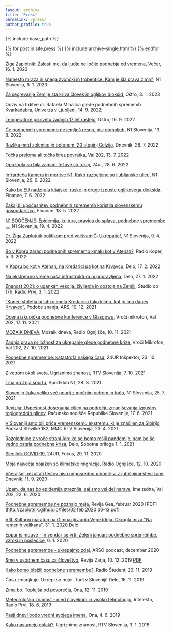 ```yaml
---
layout: archive
title: "Press"
permalink: /press/
author_profile: true
---
```


{% include base_path %}


{% for post in site.press %}
  {% include archive-single.html %}
{% endfor %}

[Žiga Zaplotnik: Žalosti me, da ljudje ne ločijo podnebja od vremena](https://vecer.com/slovenija/intervju-ziga-zaplotnik-zalosti-me-da-ljudje-ne-locijo-podnebja-od-vremena-10325079), Večer, 16. 1. 2023

[Namesto mraza in snega zvončki in trobentice. Kam je šla prava zima?](https://n1info.si/novice/slovenija/namesto-mraza-in-snega-zvoncki-in-trobentice-kam-je-sla-prava-zima/), N1 Slovenija, 6. 1. 2023

[Za segrevanje Zemlje sta kriva človek in ogljikov dioksid](https://www.ostro.si/si/razkrinkavanje/objave/za-segrevanje-zemlje-sta-kriva-clovek-in-ogljikov-dioksid), Oštro, 3. 1. 2023

Odziv na trditve dr. Rafaela Mihaliča glede podnebnih sprememb [Kvarkadabra](https://kvarkadabra.net/2022/09/odziv-podnebne-spremembe/), [Univerza v Ljubljani](https://www.uni-lj.si/v_ospredju/2022091411494637/), 14. 9. 2022;

[Temperature po svetu zadnjih 17 let rastejo](https://www.ostro.si/si/razkrinkavanje/objave/temperature-po-svetu-zadnjih-17-let-rastejo), Oštro, 16. 9. 2022

[Če podnebnih sprememb ne jemlješ resno, nisi domoljub](https://www.ostro.si/si/razkrinkavanje/objave/temperature-po-svetu-zadnjih-17-let-rastejo), N1 Slovenija, 13. 8. 2022

[Razlika med zelenico in betonom: 20 stopinj Celzija](https://www.dnevnik.si/1042993784/slovenija/razlika-med-zelenico-in-betonom-20-stopinj-celzija), Dnevnik, 28. 7. 2022

[Točka preloma ali točka brez povratka](https://val202.rtvslo.si/podkast/vroci-mikrofon/584/174886447), Val 202, 13. 7. 2022

[Opozorila so bila zaman: težave so tukaj](https://cdn.24ur.com/novice/slovenija/opozorila-so-bila-zaman-tezave-so-tukaj.html), 24ur, 28. 6. 2022

[Infrardeča kamera in meritve N1: Kako razbeljene so ljubljanske ulice](https://n1info.si/poglobljeno/infrardeca-kamera-in-meritve-n1-kako-razbeljene-so-ljubljanske-ulice/), N1 Slovenija, 26. 6. 2022

[Kako bo EU nadzirala kitajske, ruske in druge izpuste ogljikovega dioksida](https://oe.finance.si/9000842/Kako-bo-EU-nadzirala-kitajske-ruske-in-druge-emisije-CO2), Finance, 7. 6. 2022

[Zakaj bi upočasnitev podnebnih sprememb koristila slovenskemu gospodarstvu](https://oe.finance.si/9000106/Zakaj-bi-upocasnitev-podnebnih-sprememb-koristila-slovenskemu-gospodarstvu), Finance, 18. 5. 2022

[N1 SOOČENJE: Epidemija, kultura, pravica do splava, podnebne spremembe …](https://n1info.si/volitve-2022/n1-volilna-soocenja/n1-soocenje-epidemija-kultura-pravica-do-splava-podnebne-spremembe/), N1 Slovenija, 19. 4. 2022

[Dr. Žiga Zaplotnik politikom pred volitvamiČ: Ukrepajte!](https://n1info.si/poglobljeno/ziga-zaplotnik-potrebujemo-jasno-casovnico-podnebnih-ukrepov/), N1 Slovenija, 9. 4. 2022

[Bo v Kopru zaradi podnebnih sprememb kmalu kot v Atenah?](https://www.rtvslo.si/radio-koper/prispevki/zgodbe/bo-v-kopru-zaradi-podnebnih-sprememb-kmalu-kot-v-atenah/614677), Radio Koper, 5. 3. 2022

[V Kopru bo kot v Atenah, na Kredarici pa kot na Krvavcu](https://www.delo.si/novice/znanoteh/v-kopru-bo-kot-v-atenah-na-kredarici-pa-kot-na-krvavcu/), Delo, 17. 2. 2022

[Na ekstremno vreme naša infrastruktura ni pripravljena](https://www.delo.si/novice/znanoteh/na-ekstremno-vreme-nasa-infrastruktura-ni-pripravljena/), Delo, 27. 1. 2022

[Znanost 2021: o ugankah vesolja, življenja in obstoja na Zemlji](https://365.rtvslo.si/arhiv/studio-ob-17h/174836491), Studio ob 17h, Radio Prvi, 3. 1. 2022

["Konec stoletja bi lahko imela Kredarica tako klimo, kot jo ima danes Krvavec"](https://365.rtvslo.si/arhiv/podobe-znanja/174829842), Podobe znanja, ARS, 10. 12. 2021

[Ocena izkupička podnebne konference v Glasgowu](https://val202.rtvslo.si/2021/11/vroci-mikrofon-333/), Vroči mikrofon, Val 202, 17. 11. 2021

[MOZAIK DNEVA](https://avdio.ognjisce.si/cikel/informativne_oddaje), Mozaik dneva, Radio Ognjišče, 10. 11. 2021

[Zadnja prava priložnost za ukrepanje glede podnebne krize](https://val202.rtvslo.si/2021/10/vroci-mikrofon-331/), Vroči Mikrofon, Val 202, 27. 10. 2021

[Podnebne spremembe: katastrofa našega časa](https://www.24ur.com/novice/inspektor/podnebne-spremembe-katastrofa-nasega-casa.html), 24UR Inšpektor,  23. 10. 2021

[Z vetrom okoli sveta](https://4d.rtvslo.si/arhiv/ugriznimo-znanost/174811400), Ugriznimo znanost, RTV Slovenija, 7. 10. 2021

[Tiha grožnja športu](https://sportklub.n1info.si/drugi-sporti/podnebne-spremembe-sport/), Sportklub N1, 28. 8. 2021

[Slovenijo čaka veliko več neurij z močnim vetrom in točo](https://n1info.si/poglobljeno/dr-ziga-zaplotnik-slovenijo-caka-veliko-vec-neurij-z-mocnim-vetrom-in-toco/), N1 Slovenija, 25. 7. 2021

[Revizija: Uspešnost doseganja ciljev na področju zmanjševanja izpustov toplogrednih plinov](https://www.youtube.com/watch?v=0XdUHwSD628), Računsko sodišče Republike Slovenije, 17. 6. 2021

[V Sloveniji smo bili priča vremenskemu ekstremu, ki je značilen za Sibirijo](https://www.rtvslo.si/stevilke/v-sloveniji-smo-bili-prica-vremenskemu-ekstremu-ki-je-znacilen-za-sibirijo/577592) Podkast Številke 182, MMC RTV Slovenija, 23. 4. 2021

[Razglednice z vroče strani Alp: ko se bomo rešili pandemije, nam bo še vedno ostala podnebna kriza](https://www.delo.si/sobotna-priloga/razglednice-z-vroce-strani-alp/), Delo, Sobotna priloga  1. 1. 2021

[Sledilnik COVID-19](https://www.24ur.com/novice/fokus/sledilnik-covid-19.html), 24UR, Fokus, 29. 11. 2020

[Moja največja bojazen so klimatske migracije](https://radio.ognjisce.si/sl/231/novice/32181/dr-ziga-zaplotnik-moja-najvecja-bojazen-so-klimatske-migracije.htm), Radio Ognjišče, 12. 10. 2020

[Včerajšnji rezultati testov niso neposredno primerljivi z jutrišnjimi številkami](https://www.dnevnik.si/1042938517/slovenija/vcerajsnji-rezultati-testov-niso-neposredno-primerljivi-z-jutrisnjimi-stevilkami), Dnevnik, 11. 9. 2020

[Upam, da nas bo epidemija streznila, saj smo vsi del narave](https://val202.rtvslo.si/2020/06/predstavitev-kandidatov-107/), Ime tedna, Val 202, 22. 6. 2020

[Podnebne spremembe ne poznajo meja](https://repozitorij.uni-lj.si/Dokument.php?id=127208&lang=slv), Revija Gea, februar 2020 [PDF](http://zaplotnik.github.io/files/02 feb 2020 06-13.pdf)

[VIII. Kulturni maraton na Gimnaziji Jurija Vege Idrija. Okrogla miza "Na ramenih velikana"](https://www.idrija.com/scopoli-na-kulturnem-maratonu), 31. 1. 2020 [Delo](https://www.delo.si/kultura/razno/scopoli-kot-navdih-in-ne-historicna-obveza-274591.html)

[Eppur is mouve - In vendar se vrti: Zeleni januar: podnebne spremembe, vzroki in posledice](https://4d.rtvslo.si/arhiv/eppur-si-muove-in-vendar-se-vrti/174662873), 6. 1. 2020

[Podnebne spremembe - ukrepajmo zdaj](http://meteo.arso.gov.si/uploads/probase/www/fproduct/media/sl/podcast/podcast_20191204_ep027.mp3), ARSO podcast, december 2020

[Smo v usodnem času za človeštvo](https://revijazarja.si/clanek/zgodbe/5dee3441f3ac2/smo-v-usodnem-casu-za-clovestvo), Revija Zarja, 10. 12. 2019 [PDF](http://zaplotnik.github.io/files/12_14_Zarja_Jana_50.pdf)

[Kako bomo blažili podnebne spremembe?](https://radiostudent.si/znanost/zr-intervju/kako-bomo-bla%C5%BEili-podnebne-spremembe), Radio Študent, 20. 11. 2019

Časa zmanjkuje. Ukrepi so nujni. Tudi v Sloveniji! Delo, 16. 11. 2019

[Zima bo. Toplejša od povprečja](https://onaplus.delo.si/kaksno-vreme-nas-caka-zima-bo-toplejsa-od-povprecja), Ona, 12. 11. 2019

[Meteorološka znanost - med človekom in visoko tehnologijo](https://radioprvi.rtvslo.si/2019/06/intelekta-157/), Intelekta, Radio Prvi, 18. 6. 2019

[Pasji dnevi bodo vredni svojega imena](https://onaplus.delo.si/pasji-dnevi-bodo-vredni-svojega-imena), Ona, 4. 6. 2019

[Kako nastanejo oblaki?](https://4d.rtvslo.si/arhiv/ugriznimo-znanost/174514413), Ugriznimo znanost, RTV Slovenija, 3. 1. 2018
